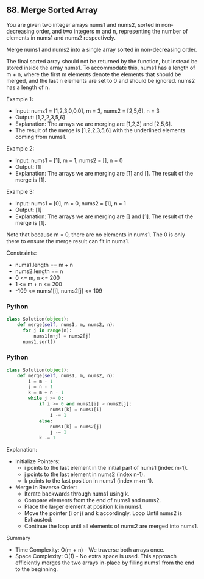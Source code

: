 ## 88. Merge Sorted Array

You are given two integer arrays nums1 and nums2, sorted in non-decreasing order, and two integers m and n, 
representing the number of elements in nums1 and nums2 respectively.

Merge nums1 and nums2 into a single array sorted in non-decreasing order.

The final sorted array should not be returned by the function, but instead be stored inside the array nums1. To accommodate this, nums1 has a length of m + n, where the first m elements denote the elements that should be merged, and the last n elements are set to 0 and should be ignored. nums2 has a length of n.


Example 1:

- Input: nums1 = [1,2,3,0,0,0], m = 3, nums2 = [2,5,6], n = 3
- Output: [1,2,2,3,5,6]
- Explanation: The arrays we are merging are [1,2,3] and [2,5,6].
- The result of the merge is [1,2,2,3,5,6] with the underlined elements coming from nums1.

Example 2:

- Input: nums1 = [1], m = 1, nums2 = [], n = 0
- Output: [1]
- Explanation: The arrays we are merging are [1] and []. The result of the merge is [1].

Example 3:

- Input: nums1 = [0], m = 0, nums2 = [1], n = 1
- Output: [1]
- Explanation: The arrays we are merging are [] and [1]. The result of the merge is [1].

Note that because m = 0, there are no elements in nums1. The 0 is only there to ensure the merge result can fit in nums1.
 
Constraints:

- nums1.length == m + n
- nums2.length == n
- 0 <= m, n <= 200
- 1 <= m + n <= 200
- -109 <= nums1[i], nums2[j] <= 109


### Python
``` python
class Solution(object):
    def merge(self, nums1, m, nums2, n):
      for j in range(n):
          nums1[m+j] = nums2[j]
      nums1.sort()
```

### Python
``` python
class Solution(object):
    def merge(self, nums1, m, nums2, n):
        i = m - 1 
        j = n - 1
        k = m + n - 1
        while j >= 0:
            if i >= 0 and nums1[i] > nums2[j]:
                nums1[k] = nums1[i]
                i -= 1
            else:
                nums1[k] = nums2[j]
                j -= 1
            k -= 1
```

Explanation: 
- Initialize Pointers:
    - i points to the last element in the initial part of nums1 (index m-1).
    - j points to the last element in nums2 (index n-1).
    - k points to the last position in nums1 (index m+n-1).
- Merge in Reverse Order:
    - Iterate backwards through nums1 using k.
    - Compare elements from the end of nums1 and nums2.
    - Place the larger element at position k in nums1.
    - Move the pointer (i or j) and k accordingly.
Loop Until nums2 is Exhausted:
    - Continue the loop until all elements of nums2 are merged into nums1.

Summary
- Time Complexity: O(m + n) - We traverse both arrays once.
- Space Complexity: O(1) - No extra space is used.
This approach efficiently merges the two arrays in-place by filling nums1 from the end to the beginning.